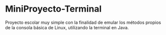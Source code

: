 # MiniProyecto-Terminal

Proyecto escolar muy simple con la finalidad de emular los métodos propios de la consola básica de Linux, utilizando la terminal en Java.
